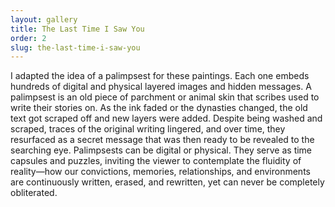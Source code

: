 ```yaml
---
layout: gallery
title: The Last Time I Saw You
order: 2
slug: the-last-time-i-saw-you
---
```

I adapted the idea of a palimpsest for these paintings. Each one embeds hundreds of digital and physical layered images and hidden messages. A palimpsest is an old piece of parchment or animal skin that scribes used to write their stories on. As the ink faded or the dynasties changed, the old text got scraped off and new layers were added. Despite being washed and scraped, traces of the original writing lingered, and over time, they resurfaced as a secret message that was then ready to be revealed to the searching eye. Palimpsests can be digital or physical. They serve as time capsules and puzzles, inviting the viewer to contemplate the fluidity of reality—how our convictions, memories, relationships, and environments are continuously written, erased, and rewritten, yet can never be completely obliterated.